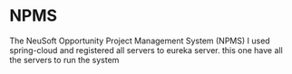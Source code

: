 # NPMS
The NeuSoft Opportunity Project Management System (NPMS)
I used spring-cloud and registered all servers to eureka server.
this one have  all the servers to run the system 
